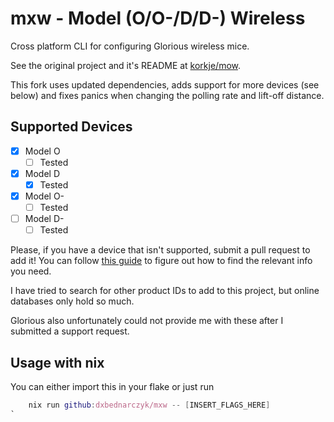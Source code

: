 # mxw - Model (O/O-/D/D-) Wireless
Cross platform CLI for configuring Glorious wireless mice.

See the original project and it's README at [korkje/mow](https://github.com/korkje/mow).

This fork uses updated dependencies, adds support for more devices (see below) and fixes panics when changing the polling rate and lift-off distance.

## Supported Devices
- [x] Model O
    - [ ] Tested
- [x] Model D
    - [x] Tested
- [x] Model O-
    - [ ] Tested
- [ ] Model D-
    - [ ] Tested

Please, if you have a device that isn't supported, submit a pull request to add it! You can follow [this guide](https://kb.synology.com/en-ph/DSM/tutorial/How_do_I_check_the_PID_VID_of_my_USB_device) to figure out how to find the relevant info you need.

I have tried to search for other product IDs to add to this project, but online databases only hold so much.

Glorious also unfortunately could not provide me with these after I submitted a support request.

## Usage with nix 
You can either import this in your flake or just run 

```nix 
    nix run github:dxbednarczyk/mxw -- [INSERT_FLAGS_HERE]
`

